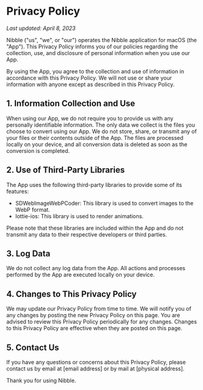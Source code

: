 # Privacy Policy

_Last updated: April 8, 2023_

Nibble ("us", "we", or "our") operates the Nibble application for macOS (the "App"). This Privacy Policy informs you of our policies regarding the collection, use, and disclosure of personal information when you use our App.

By using the App, you agree to the collection and use of information in accordance with this Privacy Policy. We will not use or share your information with anyone except as described in this Privacy Policy.

## 1. Information Collection and Use

When using our App, we do not require you to provide us with any personally identifiable information. The only data we collect is the files you choose to convert using our App. We do not store, share, or transmit any of your files or their contents outside of the App. The files are processed locally on your device, and all conversion data is deleted as soon as the conversion is completed.

## 2. Use of Third-Party Libraries

The App uses the following third-party libraries to provide some of its features:

- SDWebImageWebPCoder: This library is used to convert images to the WebP format.
- lottie-ios: This library is used to render animations.

Please note that these libraries are included within the App and do not transmit any data to their respective developers or third parties.

## 3. Log Data

We do not collect any log data from the App. All actions and processes performed by the App are executed locally on your device.

## 4. Changes to This Privacy Policy

We may update our Privacy Policy from time to time. We will notify you of any changes by posting the new Privacy Policy on this page. You are advised to review this Privacy Policy periodically for any changes. Changes to this Privacy Policy are effective when they are posted on this page.

## 5. Contact Us

If you have any questions or concerns about this Privacy Policy, please contact us by email at [email address] or by mail at [physical address].

Thank you for using Nibble.
